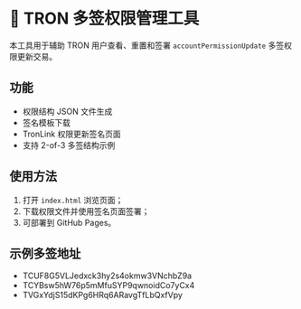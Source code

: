 # 🔐 TRON 多签权限管理工具

本工具用于辅助 TRON 用户查看、重置和签署 `accountPermissionUpdate` 多签权限更新交易。

## 功能
- 权限结构 JSON 文件生成
- 签名模板下载
- TronLink 权限更新签名页面
- 支持 2-of-3 多签结构示例

## 使用方法
1. 打开 `index.html` 浏览页面；
2. 下载权限文件并使用签名页面签署；
3. 可部署到 GitHub Pages。

## 示例多签地址
- TCUF8G5VLJedxck3hy2s4okmw3VNchbZ9a
- TCYBsw5hW76p5mMfuSYP9qwnoidCo7yCx4
- TVGxYdjS15dKPg6HRq6ARavgTfLbQxfVpy

